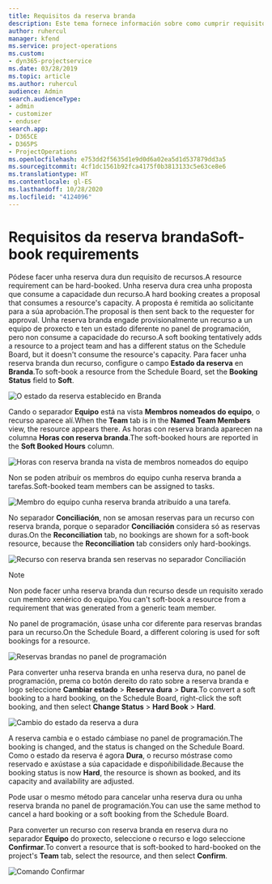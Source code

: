 ```yaml
---
title: Requisitos da reserva branda
description: Este tema fornece información sobre como cumprir requisitos de reserva branda.
author: ruhercul
manager: kfend
ms.service: project-operations
ms.custom:
- dyn365-projectservice
ms.date: 03/28/2019
ms.topic: article
ms.author: ruhercul
audience: Admin
search.audienceType:
- admin
- customizer
- enduser
search.app:
- D365CE
- D365PS
- ProjectOperations
ms.openlocfilehash: e753dd2f5635d1e9d0d6a02ea5d1d537879dd3a5
ms.sourcegitcommit: 4cf1dc1561b92fca4175f0b3813133c5e63ce8e6
ms.translationtype: HT
ms.contentlocale: gl-ES
ms.lasthandoff: 10/28/2020
ms.locfileid: "4124096"
---
```

# <a name="soft-book-requirements"></a><span data-ttu-id="fe3bd-103">Requisitos da reserva branda</span><span class="sxs-lookup"><span data-stu-id="fe3bd-103">Soft-book requirements</span></span>

<span data-ttu-id="fe3bd-104">Pódese facer unha reserva dura dun requisito de recursos.</span><span class="sxs-lookup"><span data-stu-id="fe3bd-104">A resource requirement can be hard-booked.</span></span> <span data-ttu-id="fe3bd-105">Unha reserva dura crea unha proposta que consume a capacidade dun recurso.</span><span class="sxs-lookup"><span data-stu-id="fe3bd-105">A hard booking creates a proposal that consumes a resource's capacity.</span></span> <span data-ttu-id="fe3bd-106">A proposta é remitida ao solicitante para a súa aprobación.</span><span class="sxs-lookup"><span data-stu-id="fe3bd-106">The proposal is then sent back to the requester for approval.</span></span> <span data-ttu-id="fe3bd-107">Unha reserva branda engade provisionalmente un recurso a un equipo de proxecto e ten un estado diferente no panel de programación, pero non consume a capacidade do recurso.</span><span class="sxs-lookup"><span data-stu-id="fe3bd-107">A soft booking tentatively adds a resource to a project team and has a different status on the Schedule Board, but it doesn't consume the resource's capacity.</span></span> <span data-ttu-id="fe3bd-108">Para facer unha reserva branda dun recurso, configure o campo **Estado da reserva** en **Branda**.</span><span class="sxs-lookup"><span data-stu-id="fe3bd-108">To soft-book a resource from the Schedule Board, set the **Booking Status** field to **Soft**.</span></span>

![O estado da reserva establecido en Branda](media/Resource-Management-image77.png)

<span data-ttu-id="fe3bd-110">Cando o separador **Equipo** está na vista **Membros nomeados do equipo**, o recurso aparece alí.</span><span class="sxs-lookup"><span data-stu-id="fe3bd-110">When the **Team** tab is in the **Named Team Members** view, the resource appears there.</span></span> <span data-ttu-id="fe3bd-111">As horas con reserva branda aparecen na columna **Horas con reserva branda**.</span><span class="sxs-lookup"><span data-stu-id="fe3bd-111">The soft-booked hours are reported in the **Soft Booked Hours** column.</span></span>

![Horas con reserva branda na vista de membros nomeados do equipo](media/Resource-Management-image78.png)

<span data-ttu-id="fe3bd-113">Non se poden atribuír os membros do equipo cunha reserva branda a tarefas.</span><span class="sxs-lookup"><span data-stu-id="fe3bd-113">Soft-booked team members can be assigned to tasks.</span></span>

![Membro do equipo cunha reserva branda atribuído a una tarefa.](media/Resource-Management-image79.png)

<span data-ttu-id="fe3bd-115">No separador **Conciliación**, non se amosan reservas para un recurso con reserva branda, porque o separador **Conciliación** considera só as reservas duras.</span><span class="sxs-lookup"><span data-stu-id="fe3bd-115">On the **Reconciliation** tab, no bookings are shown for a soft-book resource, because the **Reconciliation** tab considers only hard-bookings.</span></span>

![Recurso con reserva branda sen reservas no separador Conciliación](media/Resource-Management-image80.png)

> [!NOTE]
> <span data-ttu-id="fe3bd-117">Non pode facer unha reserva branda dun recurso desde un requisito xerado cun membro xenérico do equipo.</span><span class="sxs-lookup"><span data-stu-id="fe3bd-117">You can't soft-book a resource from a requirement that was generated from a generic team member.</span></span>

<span data-ttu-id="fe3bd-118">No panel de programación, úsase unha cor diferente para reservas brandas para un recurso.</span><span class="sxs-lookup"><span data-stu-id="fe3bd-118">On the Schedule Board, a different coloring is used for soft bookings for a resource.</span></span>

![Reservas brandas no panel de programación](media/Resource-Management-image81.png)

<span data-ttu-id="fe3bd-120">Para converter unha reserva branda en unha reserva dura, no panel de programación, prema co botón dereito do rato sobre a reserva branda e logo seleccione **Cambiar estado** \> **Reserva dura** \> **Dura**.</span><span class="sxs-lookup"><span data-stu-id="fe3bd-120">To convert a soft booking to a hard booking, on the Schedule Board, right-click the soft booking, and then select **Change Status** \> **Hard Book** \> **Hard**.</span></span>

![Cambio do estado da reserva a dura](media/Resource-Management-image82.png)

<span data-ttu-id="fe3bd-122">A reserva cambia e o estado cámbiase no panel de programación.</span><span class="sxs-lookup"><span data-stu-id="fe3bd-122">The booking is changed, and the status is changed on the Schedule Board.</span></span> <span data-ttu-id="fe3bd-123">Como o estado da reserva é agora **Dura**, o recurso móstrase como reservado e axústase a súa capacidade e dispoñibilidade.</span><span class="sxs-lookup"><span data-stu-id="fe3bd-123">Because the booking status is now **Hard**, the resource is shown as booked, and its capacity and availability are adjusted.</span></span>

<span data-ttu-id="fe3bd-124">Pode usar o mesmo método para cancelar unha reserva dura ou unha reserva branda no panel de programación.</span><span class="sxs-lookup"><span data-stu-id="fe3bd-124">You can use the same method to cancel a hard booking or a soft booking from the Schedule Board.</span></span>

<span data-ttu-id="fe3bd-125">Para converter un recurso con reserva branda en reserva dura no separador **Equipo** do proxecto, seleccione o recurso e logo seleccione **Confirmar**.</span><span class="sxs-lookup"><span data-stu-id="fe3bd-125">To convert a resource that is soft-booked to hard-booked on the project's **Team** tab, select the resource, and then select **Confirm**.</span></span>

![Comando Confirmar](media/Resource-Management-image83.png)
